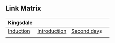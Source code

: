 ## Link Matrix

| Kingsdale |   |   |   |
| - | - | - | - |
|[Induction](Induction.md)|[Introduction](Introduction.md)|[Second day](SecondInset.md)s||
|  |  |  |  |

